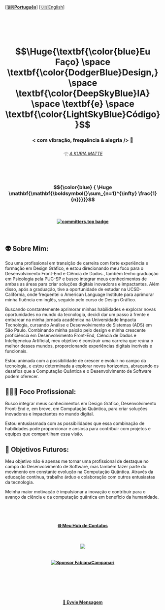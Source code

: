   \[**[🇧🇷Português](README.pt_BR.md)**\] \[[🇺🇸English](README.md)\]

  <br>

<!-- API DE ESTATÍSTICAS
!Estatísticas do GitHub de Fabiana Campanari -->

<!-- <h3 align="center"> 🪬 Eu Faço Design, IA & Código </h3><br> -->

<br><br>

<!--INÍCIO DO CABEÇALHO -->
# $$\Huge{\textbf{\color{blue}Eu Faço} \space \textbf{\color{DodgerBlue}Design,} \space \textbf{\color{DeepSkyBlue}IA}  \space \textbf{e} \space \textbf{\color{LightSkyBlue}Código}}$$

### <p align="center">  **< com vibração, frequência & alegria />** 🪬  </p>

###### <p align="center"> 𓂀 *[A KURIA MATTE](https://github.com/FabianaCampanari/FabianaCampanari/assets/113218619/5c7b3c9a-da37-40c5-a75b-6da58f355a7d)* <br><br>


<br>


<!-- Fórmula da Relatividade  --> 
 
<!-- #### $${\Huge\color{Green} \boldsymbol{E=m c^2}}$$  --> 

<!-- #### Entrelaçamento: -->

<!-- ### $$\mathbf{\mathbf{}{\color{Green} |\Phi^+\rangle = \frac{1}{\sqrt{2}}(|00\rangle + |11\rangle)}}$$ -->

<!-- ### $${\color{Cyan} \mathbf{{\color{Cyan} }|\Phi^+\rangle = \frac{1}{\sqrt{2}}(|00\rangle + |11\rangle}}$$ -->

<!-- #### <p align="center">  Superposição de Qubit -->

<!-- ## $$|\psi\rangle = \alpha |0\rangle + \beta |1\rangle|$$  

### $${\color{Blue} {\mathbf{\mathbf{\boldsymbol{}\sum_{n=1}^{\infty} \frac{1}{n}}}}}$$

### $${\color{Green} \Huge \mathbf{\mathbf{\boldsymbol{}\sum_{n=1}^{\infty} \frac{1}{n}}}}$$ 

### $${\color{Cyan} \Huge \boldsymbol{\mathbf{\sum_{n=1}^{\infty} \frac{1}{n}}}}$$

### $${\color{cyan}  \Huge \mathbf{\mathbf{\boldsymbol{}\sum_{n=1}^{\infty} \frac{1}{n}}}}$$
 -->

<!-- ... #### $${\color{blue} {  \Huge \mathbf{\mathbf{\boldsymbol{}\sum_{n=1}^{\infty} \frac{1}{n}}}}}$$ -->

### $${\color{blue} {  \Huge \mathbf{\mathbf{\boldsymbol{}\sum_{n=1}^{\infty} \frac{1}{n}}}}}$$

<br>

#### </p> <p align="center"> [![committers.top badge](https://user-badge.committers.top/brazil/FabianaCampanari.svg)](https://user-badge.committers.top/brazil/FabianaCampanari)

<!--FIM DO CABEÇALHO -->

<br>


## 👽 Sobre Mim:

Sou uma profissional em transição de carreira com forte experiência e formação em Design Gráfico, e estou direcionando meu foco para o Desenvolvimento Front-End e Ciência de Dados., também tenho graduação em Psicologia pela PUC-SP e busco integrar meus conhecimentos de ambas as áreas para criar soluções digitais inovadoras e impactantes. Além disso, após a graduação, tive a oportunidade de estudar na UCSD-Califórnia, onde frequentei o American Language Institute para aprimorar minha fluência em inglês, seguido pelo curso de Design Gráfico.

Buscando constantemente aprimorar minhas habilidades e explorar novas oportunidades no mundo da tecnologia, decidi dar um passo à frente e embarcar na minha jornada acadêmica na Universidade Impacta Tecnologia, cursando Análise e Desenvolvimento de Sistemas (ADS) em São Paulo. Combinando minha paixão pelo design e minha crescente proficiência em Desenvolvimento Front-End, Ciência de Dados e Inteligenciua Artificial,  meu objetivo é construir uma carreira que reúna o melhor desses mundos, proporcionando experiências digitais incríveis e funcionais.

Estou animada com a possibilidade de crescer e evoluir no campo da tecnologia, e estou determinada a explorar novos horizontes, abraçando os desafios que a Computação Quântica e o Desenvolvimento de Software podem oferecer.


## 🧘🏼‍♀️ Foco Profissional:

Busco integrar meus conhecimentos em Design Gráfico, Desenvolvimento Front-End e, em breve, em Computação Quântica, para criar soluções inovadoras e impactantes no mundo digital. 

Estou entusiasmada com as possibilidades que essa combinação de habilidades pode proporcionar e ansiosa para contribuir com projetos e equipes que compartilham essa visão.


## 👀 Objetivos Futuros:

Meu objetivo não é apenas me tornar uma profissional de destaque no campo do Desenvolvimento de Software, mas também fazer parte do movimento em constante evolução na Computação Quântica. Através da educação contínua, trabalho árduo e colaboração com outros entusiastas da tecnologia.

Meinha maior motivação é impulsionar a inovação e contribuir para o avanço da ciência e da computação quântica em benefício da humanidade.

#

<br>

#### <p align="center"> [🌐 Meu Hub de Contatos](https://linktr.ee/fabianacampanari)


<br>

<p align="center">
<img src="https://github.com/FabianaCampanari/FabianaCampanari/assets/113218619/b3789e50-93e1-48ac-b82e-1db626f7cbb2"/> <br>
 
 <br>
 
 
 #### <p align="center"> [![Sponsor FabianaCampanari ](https://img.shields.io/badge/Sponsor-FabianaCampanari-brightgreen?logo=GitHub)](https://github.com/sponsors/FabianaCampanari)

<br>

#

<br>

 #### <p align="center"> [💭  Evvie Mensagem](https://share.hsforms.com/1ZACnVoYSTLC-NOoHcg22cgq9urk)
 


























